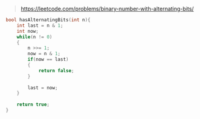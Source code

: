 > https://leetcode.com/problems/binary-number-with-alternating-bits/

``` c
bool hasAlternatingBits(int n){
    int last = n & 1;
    int now;
    while(n != 0)
    {
        n >>= 1;
        now = n & 1;
        if(now == last)
        {
            return false;
        }
        
        last = now;
    }
    
    return true;
}
```